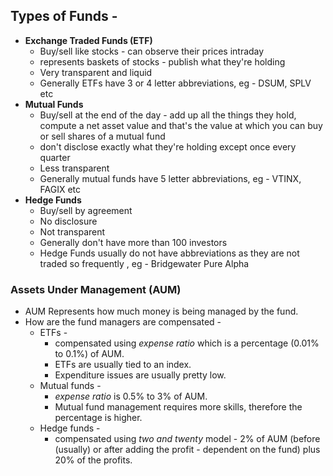 ## Types of Funds -

- **Exchange Traded Funds (ETF)**
    - Buy/sell like stocks - can observe their prices intraday
    - represents baskets of stocks - publish what they're holding
    - Very transparent and liquid
    - Generally ETFs have 3 or 4 letter abbreviations, eg - DSUM, SPLV etc
- **Mutual Funds**
    - Buy/sell at the end of the day - add up all the things they hold, compute a net asset value and that's the value at which you can buy or sell shares of a mutual fund
    - don't disclose exactly what they're holding except once every quarter
    - Less transparent
    - Generally mutual funds have 5 letter abbreviations, eg - VTINX, FAGIX etc
- **Hedge Funds**
    - Buy/sell by agreement
    - No disclosure
    - Not transparent
    - Generally don't have more than 100 investors
    - Hedge Funds usually do not have abbreviations as they are not traded so frequently , eg - Bridgewater Pure Alpha

### Assets Under Management (AUM)

- AUM Represents how much money is being managed by the fund.
- How are the fund managers are compensated -
    - ETFs - 
        - compensated using _expense ratio_ which is a percentage (0.01% to 0.1%) of AUM.
        - ETFs are usually tied to an index.
        - Expenditure issues are usually pretty low.
    - Mutual funds - 
        - _expense ratio_ is 0.5% to 3% of AUM.
        - Mutual fund management requires more skills, therefore the percentage is higher.
    - Hedge funds -
        - compensated using _two and twenty_ model - 2% of AUM (before (usually) or after adding the profit - dependent on the fund) plus 20% of the profits.
        
        